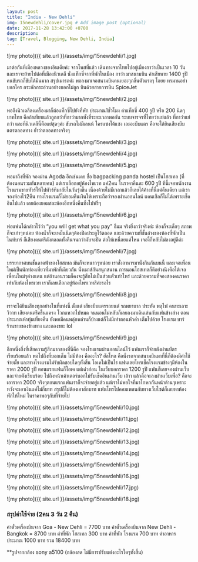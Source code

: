 ```yaml
---
layout: post
title: "India - New Dehli"
img: 15newdehli/cover.jpg # Add image post (optional)
date: 2017-11-28 13:42:00 +0700
description:
tag: [Travel, Blogging, New Dehli, India]
---
```


![my photo]({{ site.url }}/assets/img/15newdehli/1.jpg)

มาต่อกันที่เมืองหลวงของอินเดียค่ะ จากโพสที่แล้ว เดินทางจากไทยไปอยู่เมืองกาว่าเป็นเวลา 10 วัน และเราจะย้ายไปต่อที่เมืองนิวเดลี นั่งแท็กซี่จากที่พักในเมือง กาว่า มาสนามบิน ค่าเสียหาย 1400 รูปี คนขับรถก็ขับได้มึนมาก สรุปเมารถค่ะ พอลงมาเจอสนามบินคนเยอะๆกลิ่นตัวแรงๆ โอยย ทรมานอย่าบอกใคร กระอักกระอ่วนอย่างบอกไม่ถูก   บินด้วยสายการบิน SpiceJet

![my photo]({{ site.url }}/assets/img/15newdehli/2.jpg)

พอถึงนิวเดลีลงเครื่องมาก็ต่อแท็กซี่ไปยังที่พัก ประมาณ1ชั่วโมง ค่าแท็กซี่ 400 รูปี หรือ 200 นิดๆ บาทไทย คือถ้าเทียบแล้วถูกกว่าที่กาว่ามากทั้งที่ระยะเวลาพอกัน ระบบจารจรที่ไทยว่าแย่แล้ว ที่กาว่าแย่กว่า  และที่นิวเดลีนี่คือแย่สุดๆค่ะ ขับรถไม่มีเลนน์ ใครแซงได้แซง เอะอะบีบแตร คือจะได้ยินเสียงบีบแตรตลอดทาง ย้ำว่าตลอดทางจริงๆ

![my photo]({{ site.url }}/assets/img/15newdehli/3.jpg)

![my photo]({{ site.url }}/assets/img/15newdehli/4.jpg)

![my photo]({{ site.url }}/assets/img/15newdehli/5.jpg)

พอมาถึงที่พัก จองผ่าน Agoda อีกเช่นเคย ชื่อ bagpacking panda hostel เป็นโฮสเทล (ที่ต้องนอนรวมกันหลายคน) แต่เราเลือกอยู่ห้องไพเวท แค่2คน ในราคาคืนละ 600 รูปี ทีนี้เจอพนักงานโรงแรมขายทัวร์ให้ไปทัวร์หิมาลัยในวันรุ่งขึ้น เนื่องด้วยไม่มีเวลาแล้วก็เลยได้ค้างที่นี่แค่คืนเดียว แต่เราจองห้องไว้2คืน ทางโรงแรมก็ไม่ยอมคืนเงินให้เพราะถือว่าจองผ่านออนไลน์ แคนเซิลก็ไม่ได้เพราะเช็คอินไปแล้ว เลยต้องยอมสละห้องอีกหนึ่งคืนทิ้งไปฟรีๆ

![my photo]({{ site.url }}/assets/img/15newdehli/6.jpg)

พ่อแฟนได้กล่าวไว้ว่า “you will get what you pay” อืมม จริงยิ่งกว่าจริงค่ะ ห้องก็จะเล็กๆ สภาพก็จะเก่าๆหน่อย ห้องน้ำก็จะเหม็นนิดๆต้องปิดประตูไว้ตลอด และด้วยความที่ชั้นล่างของห้องที่พักเป็นไนท์บาร์ ก็เสียงดนตรีดังตลอดทั้งคืนจนกว่าผับจะปิด ต่อให้เหนื่อยแค่ไหน เจองี้ก็หลับไม่ลงอยู่ดีค่ะ

![my photo]({{ site.url }}/assets/img/15newdehli/7.jpg)

บรรยากาศบนชั้นดาดฟ้าของโฮสเทล มันก็จะหนาวๆหน่อย เราสั่งอาหารมานั่งกินกันบนนี้ และเจอเพื่อนใหม่เป็นนักท่องเที่ยวที่มาพักที่เดียวกัน นั่งเมาส์กันสนุกสนาน การนอนโฮสเทลก็ดีอย่างนึงคือได้เจอเพื่อนใหม่ๆต่างแดน แต่ถ้านอนรวมก็คงจะรู้สีกไม่เป็นส่วนตัวเท่าไหร่ และด้วยความที่จองสองคนราคาเท่ากับห้องไพรเวท เราก็เลยเลือกอยู่ห้องไพรเวทสิค่ะรอไร

![my photo]({{ site.url }}/assets/img/15newdehli/8.jpg)

เราจะได้ยินเสียงทุกอย่างในที่แห่งนี้ ตั้งแต่ เสียงบีบแตรรถยนต์ รถพยาบาล ประทัด พลุไฟ คนทะเลาะวิวาท เสียงดนตรีครื้นแครง โวกแหวกไปหมด จนนอนไม่หลับก็เลยลงมาเดินเล่นกับแฟนข้างล่าง ตอนประมาณห้าทุ่มเที่ยงคืน ยังพอมีคนพลุ่กพล่านก็บ้างแต่ก็ไม่มีเท่าตอนหัวค่ำ เต็มไปด้วย โรงแรม บาร์ ร้านขายของข้างทาง และกองขยะ lol

![my photo]({{ site.url }}/assets/img/15newdehli/9.jpg)

อีกหนึ่งสิ่งที่เสียความรู้สึกมากของที่นี่คือ จองโรงแรมผ่านออนไลน์ไว้ แฟนเราก็จ่ายตังผ่านบัตรเรียบร้อยแล้ว พอไปถึงที่บอกเต็ม ไม่มีห้อง คืออะไร? ฮัลโหล คือนั่งรถจากสนามบินมาที่นี่ก็ต้องมีค่าใช้จ่ายมั๊ย และทางโรงแรมไม่รับผิดชอบใดๆทั้งสิ้น โอเคไม่เป็นไร แฟนเลยโทรเช็คโรงแรมข้างๆมีห้องในราคา 2000 รูปี ตอนแรกแฟนก็โอเค แต่เด่วก่อน ในเว็บบอกราคา 1200 รูปี แฟนก็เลยจองผ่านเว็บและจ่ายตังเรียบร้อย ไปถึงหน้าเค้าเตอร์บอกไม่รับเช็คอินผ่านเว็บ เอ้าา แล้วคือจะลงผ่านเว็บเพื่อ? คือจะเอาราคา 2000 จริงๆตอนแรกแฟนเราก็จะจ่ายอยู่แล้ว แต่เราไม่พอใจที่มาโกหกกันหน้าด้านๆเพราะหวังจะเอาเงินแค่ไม่กี่บาท สรุปก็ไม่ต้องเอาสักบาท แฟนโทรไปคอมเพลนกับทางเว็บไซต์ก็เลยหาห้องพักให้ใหม่ ในราคาพอๆกับที่จ่ายไป  

![my photo]({{ site.url }}/assets/img/15newdehli/10.jpg)


![my photo]({{ site.url }}/assets/img/15newdehli/11.jpg)


![my photo]({{ site.url }}/assets/img/15newdehli/12.jpg)


![my photo]({{ site.url }}/assets/img/15newdehli/13.jpg)


![my photo]({{ site.url }}/assets/img/15newdehli/14.jpg)


![my photo]({{ site.url }}/assets/img/15newdehli/15.jpg)


![my photo]({{ site.url }}/assets/img/15newdehli/16.jpg)


![my photo]({{ site.url }}/assets/img/15newdehli/17.jpg)


![my photo]({{ site.url }}/assets/img/15newdehli/18.jpg)

### สรุปค่าใช้จ่าย (2คน 3 วัน 2 คืน)
ค่าตั๋วเครื่องบินจาก Goa - New Dehli = 7700 บาท
ค่าตั๋วเครื่องบินจาก New Dehli - Bangkok = 8700 บาท
ค่าที่พัก โฮสเทล 300 บาท
ค่าที่พัก โรงแรม 700 บาท
ค่าอาหาร ประมาณ 1000 บาท
รวม 18400 บาท

**รูปจากกล้อง sony a5100 (กล้องสด ไม่มีการปรับแต่งอะไรใดๆทั้งสิ้น)
